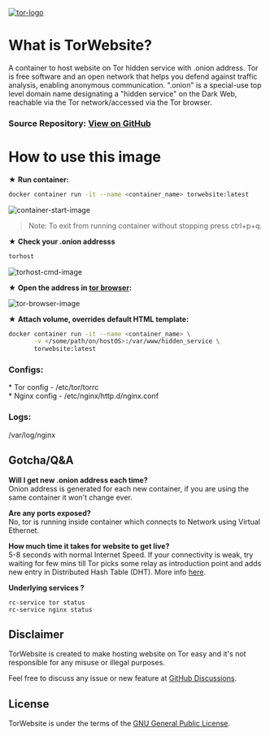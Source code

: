 [![tor-logo](https://user-images.githubusercontent.com/46316908/134797723-e3b5c0fc-c6d8-49a6-b685-f3d869edf141.png)](https://torproject.org/)

# What is TorWebsite?

A container to host website on Tor hidden service with .onion address. Tor is free software and an open network that helps you defend against traffic analysis, enabling anonymous communication. ".onion" is a special-use top level domain name designating a "hidden service" on the Dark Web, reachable via the Tor network/accessed via the Tor browser.

### Source Repository: [View on GitHub](https://github.com/3xploitGuy/torwebsite)

# How to use this image

★ **Run container:**

```sh
docker container run -it --name <container_name> torwebsite:latest
```

![container-start-image](https://user-images.githubusercontent.com/46316908/134805153-b13d1602-64f0-4d53-a187-de5c2bc22c2d.png)

> Note: To exit from running container without stopping press ctrl+p+q.

★ **Check your .onion addresss**

```sh
torhost
```

![torhost-cmd-image](https://user-images.githubusercontent.com/46316908/134805221-e11067e8-ec7e-4fc0-bbde-fe99389bac10.png)

★ **Open the address in [tor browser](https://www.torproject.org/download/):**

![tor-browser-image](https://user-images.githubusercontent.com/46316908/134805825-b6b669e0-7880-40ee-9025-6e4c675f6f10.png)

★ **Attach volume, overrides default HTML template:**

```sh
docker container run -it --name <container_name> \
       -v </some/path/on/hostOS>:/var/www/hidden_service \
       torwebsite:latest
```

### Configs:

\* Tor config - /etc/tor/torrc</br> \* Nginx config - /etc/nginx/http.d/nginx.conf</br>

### Logs:

/var/log/nginx

## Gotcha/Q&A

**Will I get new .onion address each time?**</br>
Onion address is generated for each new container, if you are using the same container it won't change ever.

**Are any ports exposed?**</br>
No, tor is running inside container which connects to Network using Virtual Ethernet.

**How much time it takes for website to get live?**</br>
5-8 seconds with normal Internet Speed. If your connectivity is weak, try waiting for few mins till Tor picks some relay as introduction point and adds new entry in Distributed Hash Table (DHT). More info [here](https://tor.stackexchange.com/questions/672/how-do-onion-addresses-exactly-work/674#674).

**Underlying services ?**

```
rc-service tor status
rc-service nginx status
```

## Disclaimer

TorWebsite is created to make hosting website on Tor easy and it's not responsible for any misuse or illegal purposes.

Feel free to discuss any issue or new feature at [GitHub Discussions](https://github.com/3xploitGuy/torwebsite/discussions).

## License

TorWebsite is under the terms of the [GNU General Public License](https://www.gnu.org/licenses/gpl-3.0.en.html).
